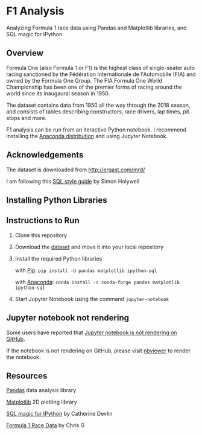 # F1 Analysis
Analyzing Formula 1 race data using Pandas and Matplotlib libraries, and SQL magic for IPython.


## Overview
Formula One (also Formula 1 or F1) is the highest class of single-seater auto racing sanctioned by the 
Fédération Internationale de l'Automobile (FIA) and owned by the Formula One Group. The FIA Formula One 
World Championship has been one of the premier forms of racing around the world since its inaugaural 
season in 1950.

The dataset contains data from 1950 all the way through the 2018 season, and consists of tables describing 
constructors, race drivers, lap times, pit stops and more.

F1 analysis can be run from an iteractive Python notebook. I recommend installing the 
[Anaconda distribution](https://www.anaconda.com/distribution/#download-section)
and using Jupyter Notebook.


## Acknowledgements

The dataset is downloaded from http://ergast.com/mrd/


I am following this [SQL style guide](https://www.sqlstyle.guide)
by Simon Holywell


## Installing Python Libraries


    

## Instructions to Run
1.  Clone this repository

2.  Download the [dataset](http://ergast.com/mrd/) and move it into your local repository

3.  Install the required Python libraries 

    with [Pip](https://pip.pypa.io/en/stable/):
    `pip install -U pandas matplotlib ipython-sql`
    
    with [Anaconda](https://www.anaconda.com/distribution/):
    `conda install -c conda-forge pandas matplotlib ipython-sql`
    
4.  Start Jupyter Notebook using the command `jupyter-notebook`


## Jupyter notebook not rendering
Some users have reported that 
[Jupyter notebook is not rendering on GitHub](https://github.com/jupyter/notebook/issues/3035).

If the notebook is not rendering on GitHub, please visit 
[nbviewer](https://nbviewer.jupyter.org/github/jla524/f1-analysis/blob/master/formula-1-data-analysis.ipynb)
to render the notebook.



## Resources 

[Pandas](https://pandas.pydata.org) data analysis library

[Matplotlib](https://matplotlib.org) 2D plotting library

[SQL magic for IPython](https://github.com/catherinedevlin/ipython-sql/blob/master/README.rst) by Catherine Devlin

[Formula 1 Race Data](https://www.kaggle.com/cjgdev/formula-1-race-data-19502017) by Chris G








